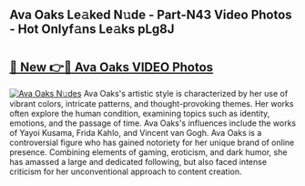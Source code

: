 ## Ava Oaks Le𝚊ked N𝚞de - Part-N43 Video Photos - Hot Onlyf𝚊ns Le𝚊ks pLg8J

# <h2><a href="http://ab28308.deff.icu/?id=Ava+Oaks">🔗 New 👉🔴 Ava Oaks VIDEO Photos</a></h2>

[![Ava Oaks N𝚞des](https://i.imgur.com/rIISA9y.gif)](http://ab28308.deff.icu/?id=Ava+Oaks)
Ava Oaks's artistic style is characterized by her use of vibrant colors, intricate patterns, and thought-provoking themes. Her works often explore the human condition, examining topics such as identity, emotions, and the passage of time. Ava Oaks's influences include the works of Yayoi Kusama, Frida Kahlo, and Vincent van Gogh. Ava Oaks is a controversial figure who has gained notoriety for her unique brand of online presence. Combining elements of gaming, eroticism, and dark humor, she has amassed a large and dedicated following, but also faced intense criticism for her unconventional approach to content creation.
